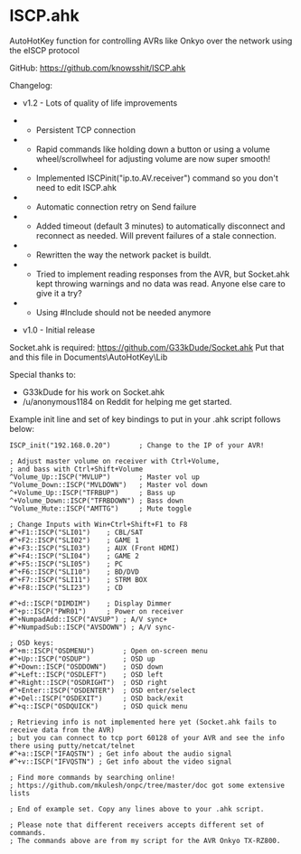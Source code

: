 # ISCP.ahk
AutoHotKey function for controlling AVRs like Onkyo over the network using the eISCP protocol

GitHub: https://github.com/knowsshit/ISCP.ahk

Changelog:
 * v1.2 - Lots of quality of life improvements
 * * Persistent TCP connection
 * * Rapid commands like holding down a button or using a volume wheel/scrollwheel for adjusting volume are now super smooth!
 * * Implemented ISCPinit("ip.to.AV.receiver") command so you don't need to edit ISCP.ahk
 * * Automatic connection retry on Send failure
 * * Added timeout (default 3 minutes) to automatically disconnect and reconnect as needed. Will prevent failures of a stale connection.
 * * Rewritten the way the network packet is buildt.
 * * Tried to implement reading responses from the AVR, but Socket.ahk kept throwing warnings and no data was read. Anyone else care to give it a try?
 * * Using #Include should not be needed anymore

 * v1.0 - Initial release

Socket.ahk is required: https://github.com/G33kDude/Socket.ahk
Put that and this file in Documents\AutoHotKey\Lib

Special thanks to:

  *  G33kDude for his work on Socket.ahk
  *  /u/anonymous1184 on Reddit for helping me get started.

Example init line and set of key bindings to put in your .ahk script follows below:

```
ISCP_init("192.168.0.20")		; Change to the IP of your AVR!

; Adjust master volume on receiver with Ctrl+Volume,
; and bass with Ctrl+Shift+Volume
^Volume_Up::ISCP("MVLUP")		; Master vol up
^Volume_Down::ISCP("MVLDOWN")	; Master vol down
^+Volume_Up::ISCP("TFRBUP")		; Bass up
^+Volume_Down::ISCP("TFRBDOWN")	; Bass down
^Volume_Mute::ISCP("AMTTG")		; Mute toggle

; Change Inputs with Win+Ctrl+Shift+F1 to F8
#^+F1::ISCP("SLI01")	; CBL/SAT
#^+F2::ISCP("SLI02")	; GAME 1
#^+F3::ISCP("SLI03")	; AUX (Front HDMI)
#^+F4::ISCP("SLI04")	; GAME 2
#^+F5::ISCP("SLI05")	; PC
#^+F6::ISCP("SLI10")	; BD/DVD
#^+F7::ISCP("SLI11")	; STRM BOX
#^+F8::ISCP("SLI23")	; CD

#^+d::ISCP("DIMDIM")	; Display Dimmer
#^+p::ISCP("PWR01")		; Power on receiver
#^+NumpadAdd::ISCP("AVSUP")	; A/V sync+
#^+NumpadSub::ISCP("AVSDOWN") ; A/V sync-

; OSD keys:
#^+m::ISCP("OSDMENU")		; Open on-screen menu
#^+Up::ISCP("OSDUP")		; OSD up
#^+Down::ISCP("OSDDOWN")	; OSD down
#^+Left::ISCP("OSDLEFT")	; OSD left
#^+Right::ISCP("OSDRIGHT")	; OSD right
#^+Enter::ISCP("OSDENTER")	; OSD enter/select
#^+Del::ISCP("OSDEXIT")		; OSD back/exit
#^+q::ISCP("OSDQUICK")		; OSD quick menu

; Retrieving info is not implemented here yet (Socket.ahk fails to receive data from the AVR)
; but you can connect to tcp port 60128 of your AVR and see the info there using putty/netcat/telnet
#^+a::ISCP("IFAQSTN") ; Get info about the audio signal
#^+v::ISCP("IFVQSTN") ; Get info about the video signal

; Find more commands by searching online!
; https://github.com/mkulesh/onpc/tree/master/doc got some extensive lists

; End of example set. Copy any lines above to your .ahk script.

; Please note that different receivers accepts different set of commands.
; The commands above are from my script for the AVR Onkyo TX-RZ800.

```

